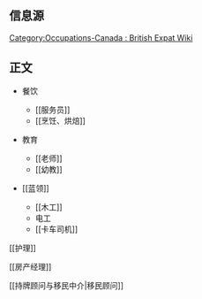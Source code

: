 
## 信息源

[Category:Occupations-Canada : British Expat Wiki](https://britishexpats.com/wiki/Category:Occupations-Canada)


## 正文

- 餐饮
	- [[服务员]]
	- [[烹饪、烘焙]]

- 教育
	- [[老师]]
	- [[幼教]]

- [[蓝领]]
	- [[木工]]
	- 电工
	- [[卡车司机]]

[[护理]]

[[房产经理]]

[[持牌顾问与移民中介|移民顾问]]